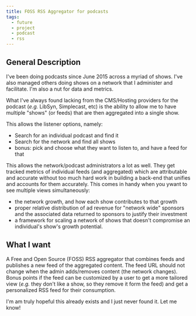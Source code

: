 ```yaml
---
title: FOSS RSS Aggregator for podcasts
tags:
  - future
  - project
  - podcast
  - rss
---
```

## General Description
I've been doing podcasts since June 2015 across a myriad of shows. I've also managed others doing shows on a network that I administer and facilitate. I'm also a nut for data and metrics. 

What I've always found lacking from the CMS/Hosting providers for the podcast (_e.g._ LibSyn, Simplecast, etc) is the ability to allow me to have multiple "shows" (or feeds) that are then aggregated into a single show. 

This allows the listener options, namely:
- Search for an individual podcast and find it
- Search for the network and find all shows
- bonus: pick and choose what they want to listen to, and have a feed for that

This allows the network/podcast administrators a lot as well. They get tracked metrics of individual feeds (and aggregated) which are attributable and accurate without too much hard work in building a back-end that unifies and accounts for them accurately. This comes in handy when you ywant to see multiple views simultaneously: 
- the network growth, and how each show contributes to that growth
- proper relative distribution of ad revenue for "network wide" sponsors and the associated data returned to sponsors to justify their investment
- a framework for scaling a network of shows that doesn't compromise an individual's show's growth potential. 

## What I want
A Free and Open Source (FOSS) RSS aggregator that combines feeds and publishes a new feed of the aggregated content. The feed URL should not change when the admin adds/removes content (the network changes). Bonus points if the feed can be customized by a user to get a more tailored view (_e.g._ they don't like a show, so they remove it form the feed) and get a personalized RSS feed for their consumption. 

I'm am truly hopeful this already exists and I just never found it. Let me know!